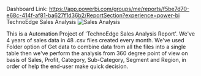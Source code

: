 Dashboard Link: https://app.powerbi.com/groups/me/reports/f5be7d70-e68c-414f-af81-ba627f1d36b2/ReportSection?experience=power-bi
TechnoEdge Sales Analysis
![Sales Analysis](https://github.com/shubhamupadhyaygit/Techno-Edge-Month-Sales/assets/166925201/d1db2195-d5ae-461d-b9b3-17dd92f5199f)

This is a Automation Project of 'TechnoEdge Sales Analysis Report'. We've 4 years of sales data in 48 .csv files created every month. We've used Folder option of Get data to combine data from all the files into a single table then we've perform the analysis from 360 degree point of view on basis of Sales, Profit, Category, Sub-Category, Segment and Region, in order of help the end-user make quick decision.
